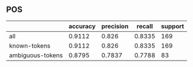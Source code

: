 
## POS

|                  | accuracy | precision | recall | support |
|------------------|----------|-----------|--------|---------|
| all              | 0.9112   | 0.826     | 0.8335 | 169     |
| known-tokens     | 0.9112   | 0.826     | 0.8335 | 169     |
| ambiguous-tokens | 0.8795   | 0.7837    | 0.7788 | 83      |

